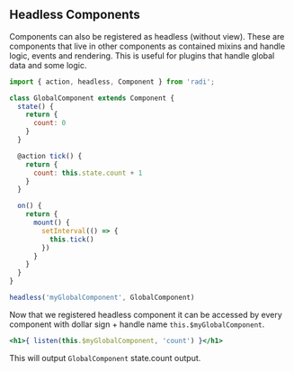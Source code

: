## Headless Components

Components can also be registered as headless (without view). These are components that live in other components as contained mixins and handle logic, events and rendering. This is useful for plugins that handle global data and some logic.

```js
import { action, headless, Component } from 'radi';

class GlobalComponent extends Component {
  state() {
    return {
      count: 0
    }
  }

  @action tick() {
    return {
      count: this.state.count + 1
    }
  }

  on() {
    return {
      mount() {
        setInterval(() => {
          this.tick()
        })
      }
    }
  }
}

headless('myGlobalComponent', GlobalComponent)
```

Now that we registered headless component it can be accessed by every component with dollar sign + handle name `this.$myGlobalComponent`.

```jsx
<h1>{ listen(this.$myGlobalComponent, 'count') }</h1>
```

This will output `GlobalComponent` state.count output.
